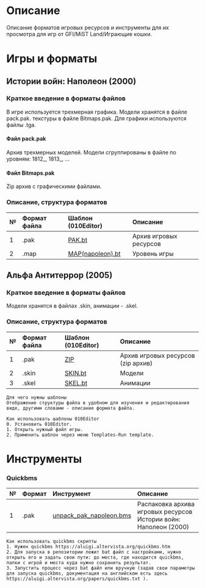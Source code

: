 # Описание
Описание форматов игровых ресурсов и инструменты для их просмотра для игр от GFI/MiST Land/Играющие кошки.   

# Игры и форматы 

## Истории войн: Наполеон (2000)  

### Краткое введение в форматы файлов    

В игре используется трехмерная графика. Модели хранятся в файле pack.pak. текстуры в файле Bitmaps.pak. Для графики используются файлы .tga.

#### Файл pack.pak 
Архив трехмерных моделей. Модели сгруппированы в файле по уровням: 1812_, 1813_, ...

#### Файл Bitmaps.pak
Zip архив с графическими файлами. 

### Описание, структура форматов

| № | Формат файла       | Шаблон (010Editor)     |   Описание |
| :--- | :--------- | :----------- |  :---------- | 
| 1 | .pak  | [PAK.bt](templates/010editor/PAK.bt) | Архив игровых ресурсов |
| 2 | .map  | [MAP(napoleon).bt](templates/010editor/MAP.bt) | Уровень игры | 
    
 ## Альфа Антитеррор (2005)
 
 ### Краткое введение в форматы файлов 
 
 Модели хранятся в файлах .skin, анимации - .skel.

 ### Описание, структура форматов

| № | Формат файла       | Шаблон (010Editor)     |   Описание |
| :--- | :--------- | :----------- |  :---------- | 
| 1 | .pak  | [ZIP](https://ru.wikipedia.org/wiki/.ZIP) | Архив игровых ресурсов (zip архив) |
| 2 | .skin  | [SKIN.bt](templates/010editor/SKIN.bt) | Модели |
| 3 | .skel  | [SKEL.bt](templates/010editor/SKEL.bt) | Анимации |

    Для чего нужны шаблоны
    Отображение структуры файла в удобном для изучения и редактирования виде, другими словами - описание формата файла.
    
    Как использовать шаблоны 010Editor
    0. Установить 010Editor.
    1. Открыть нужный файл игры.
    2. Применить шаблон через меню Templates-Run template.  

# Инструменты

### Quickbms

| № | Формат  | Инструмент |    Описание |
| :--- | :--------- | :----------- | :---------- | 
| 1 | .pak | [unpack_pak_napoleon.bms](scripts/quickbms/unpack_pak_napoleon.bms)  | Распаковка архива игровых ресурсов Истории войн: Наполеон (2000) |

    Как использовать quickbms скрипты
    1. Нужен quickbms https://aluigi.altervista.org/quickbms.htm
    2. Для запуска в репозитории лежит bat файл с настройками, нужно открыть его и задать свои пути: до места, где находится quickbms, папки с игрой и места куда нужно сохранить результат.
    3. Запустить процесс через bat файл или вручную (задав свои параметры для запуска quickbms, документация на английском есть здесь https://aluigi.altervista.org/papers/quickbms.txt ). 
